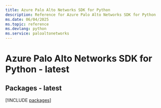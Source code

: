 ```yaml
---
title: Azure Palo Alto Networks SDK for Python
description: Reference for Azure Palo Alto Networks SDK for Python
ms.date: 06/04/2025
ms.topic: reference
ms.devlang: python
ms.service: paloaltonetworks
---
```

# Azure Palo Alto Networks SDK for Python - latest
## Packages - latest
[!INCLUDE [packages](palo-alto-networks-index.md)]